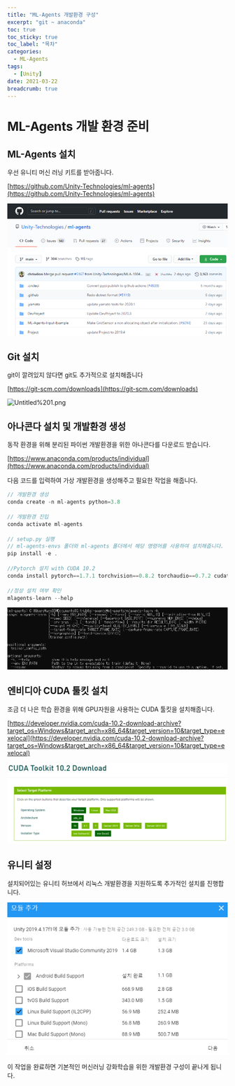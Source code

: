 ```yaml
---
title: "ML-Agents 개발환경 구성"
excerpt: "git ~ anaconda"
toc: true
toc_sticky: true
toc_label: "목차"
categories:
  - ML-Agents
tags:
  - [Unity]
date: 2021-03-22
breadcrumb: true
---
```


# ML-Agents 개발 환경 준비

## ML-Agents 설치

  우선 유니티 머신 러닝 키트를 받아줍니다.

  [https://github.com/Unity-Technologies/ml-agents](https://github.com/Unity-Technologies/ml-agents)

![Untitled.png](/assets/images/posts/2021-03-22/ml1/Untitled.png)

 

## Git 설치

git이 깔려있지 않다면 git도 추가적으로 설치해줍니다

  [https://git-scm.com/downloads](https://git-scm.com/downloads)

![Untitled%201.png](/assets/images/posts/2021-03-22/ml1/Untitled.png/Untitled%201.png)

## 아나콘다 설치 및 개발환경 생성

동작 환경을 위해 분리된 파이썬 개발환경을 위한 아나콘다를 다운로드 받습니다.

[https://www.anaconda.com/products/individual](https://www.anaconda.com/products/individual)

다음 코드를 입력하여 가상 개발환경을 생성해주고 필요한 작업을 해줍니다.

```jsx
// 개발환경 생성
conda create -n ml-agents python=3.8

// 개발환경 진입
conda activate ml-agents

// setup.py 실행
// ml-agents-envs 폴더와 ml-agents 폴더에서 해당 명령어를 사용하여 설치해줍니다.
pip install -e .

//Pytorch 설치 with CUDA 10.2
conda install pytorch==1.7.1 torchvision==0.8.2 torchaudio==0.7.2 cudatoolkit=10.2 -c pytorch

//정상 설치 여부 확인
mlagents-learn --help 
```

![Untitled%202.png](/assets/images/posts/2021-03-22/ml1/Untitled%202.png)

## 엔비디아 CUDA 툴킷 설치

조금 더 나은 학습 환경을 위해 GPU자원을 사용하는 CUDA 툴킷을 설치해줍니다.

[https://developer.nvidia.com/cuda-10.2-download-archive?target_os=Windows&target_arch=x86_64&target_version=10&target_type=exelocal](https://developer.nvidia.com/cuda-10.2-download-archive?target_os=Windows&target_arch=x86_64&target_version=10&target_type=exelocal)

![Untitled%203.png](/assets/images/posts/2021-03-22/ml1/Untitled%203.png)

## 유니티 설정

  설치되어있는 유니티 허브에서 리눅스 개발환경을 지원하도록 추가적인 설치를 진행합니다.

![Untitled%204.png](/assets/images/posts/2021-03-22/ml1/Untitled%204.png)

이 작업을 완료하면 기본적인 머신러닝 강화학습을 위한 개발환경 구성이 끝나게 됩니다.